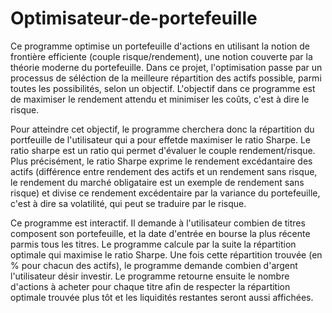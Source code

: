 # Optimisateur-de-portefeuille
Ce programme optimise un portefeuille d'actions en utilisant la notion de frontière efficiente (couple risque/rendement), une notion couverte par la théorie moderne du portefeuille. Dans ce projet, l'optimisation passe par un processus de séléction de la meilleure répartition des actifs possible, parmi toutes les possibilités, selon un objectif. L'objectif dans ce programme est de maximiser le rendement attendu et minimiser les coûts, c'est à dire le risque.

Pour atteindre cet objectif, le programme cherchera donc la répartition du portfeuille de l'utilisateur qui a pour effetde maximiser le ratio Sharpe. Le ratio sharpe est un ratio qui permet d'évaluer le couple rendement/risque. Plus précisément, le ratio Sharpe exprime le rendement excédantaire des actifs (différence entre rendement des actifs et un rendement sans risque, le rendement du marché obligataire est un exemple de rendement sans risque) et divise ce rendement excédentaire par la variance du portefeuille, c'est à dire sa volatilité, qui peut se traduire par le risque. 

Ce programme est interactif. Il demande à l'utilisateur combien de titres composent son portefeuille, et la date d'entrée en bourse la plus récente parmis tous les titres. Le programme calcule par la suite la répartition optimale qui maximise le ratio Sharpe. Une fois cette répartition trouvée (en % pour chacun des actifs), le programme demande combien d'argent l'utilisateur désir investir. Le programme retourne ensuite le nombre d'actions à acheter pour chaque titre afin de respecter la répartition optimale trouvée plus tôt et les liquidités restantes seront aussi affichées. 
